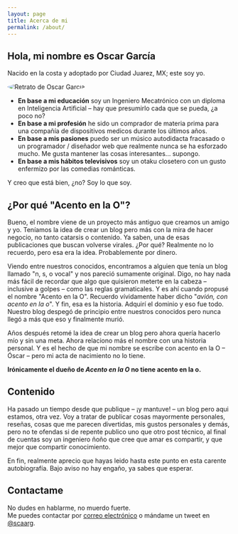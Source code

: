 ```yaml
---
layout: page
title: Acerca de mi
permalink: /about/
---
```


## Hola, mi nombre es Oscar García
Nacido en la costa y adoptado por Ciudad Juarez, MX; este soy yo.

<img src="{{ site.baseurl }}/images/oscar.jpg" alt="Retrato de Oscar Garcia" style="border-radius: 50%;" />

* **En base a mi educación** soy un Ingeniero Mecatrónico con un diploma en Inteligencia Artificial &ndash; hay que presumirlo cada que se pueda, ¿a poco no?
* **En base a mi profesión** he sido un comprador de materia prima para una compañía de dispositivos medicos durante los últimos años.
* **En base a mis pasiones** puedo ser un músico autodidacta fracasado o un programador / diseñador web que realmente nunca se ha esforzado mucho. Me gusta mantener las cosas interesantes... supongo.
* **En base a mis hábitos televisivos** soy un otaku closetero con un gusto enfermizo por las comedias románticas.

Y creo que está bien, ¿no? Soy lo que soy.

## ¿Por qué "Acento en la O"?
Bueno, el nombre viene de un proyecto más antiguo que creamos un amigo y yo. Teníamos la idea de crear un blog pero más con la mira de hacer negocio, no tanto catarsis o contenido. Ya saben, una de esas publicaciones que buscan volverse virales. ¿Por qué? Realmente no lo recuerdo, pero esa era la idea. Probablemente por dinero.

Viendo entre nuestros conocidos, encontramos a alguien que tenía un blog llamado "n, s, o vocal" y nos pareció sumamente original. Digo, no hay nada más fácil de recordar que algo que quisieron meterte en la cabeza &ndash; inclusive a golpes &ndash; como las reglas gramaticales. Y es ahí cuando propusé el nombre "Acento en la O". Recuerdo vívidamente haber dicho "_avión, con acento en la o_". Y fin, esa es la historia. Adquirí el dominio y eso fue todo. Nuestro blog despegó de principio entre nuestros conocidos pero nunca llegó a más que eso y finalmente murió.

Años después retomé la idea de crear un blog pero ahora quería hacerlo mío y sin una meta. Ahora relaciono más el nombre con una historia personal.
Y es el hecho de que mi nombre se escribe con acento en la O &ndash; Óscar &ndash; pero mi acta de nacimiento no lo tiene. 

**Irónicamente el dueño de _Acento en la O_ no tiene acento en la o.**

## Contenido
Ha pasado un tiempo desde que publique &ndash; ¡y mantuve! &ndash; un blog pero aqui estamos, otra vez. Voy a tratar de publicar cosas mayormente personales, reseñas, cosas que me parecen divertidas, mis gustos personales y demás, pero no te ofendas si de repente publico uno que otro post técnico, al final de cuentas soy un ingeniero ñoño que cree que amar es compartir, y que mejor que compartir conocimiento.

En fin, realmente aprecio que hayas leido hasta este punto en esta carente autobiografía. Bajo aviso no hay engaño, ya sabes que esperar.

## Contactame
No dudes en hablarme, no muerdo fuerte. <br>
Me puedes contactar por [correo electrónico](mailto:oscar@acentoenlao.com) o mándame un tweet en [@scaarg](http://www.twitter.com/scaarg).